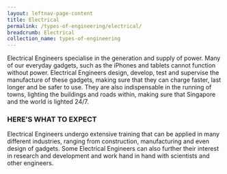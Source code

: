 ```yaml
---
layout: leftnav-page-content
title: Electrical
permalink: /types-of-engineering/electrical/
breadcrumb: Electrical
collection_name: types-of-engineering
---
```


Electrical Engineers specialise in the generation and supply of power. Many of our everyday gadgets, such as the iPhones and tablets cannot function without power. Electrical Engineers design, develop, test and supervise the manufacture of these gadgets, making sure that they can charge faster, last longer and be safer to use. They are also indispensable in the running of towns, lighting the buildings and roads within, making sure that Singapore and the world is lighted 24/7.

### HERE’S WHAT TO EXPECT

Electrical Engineers undergo extensive training that can be applied in many different industries, ranging from construction, manufacturing and even design of gadgets. Some Electrical Engineers can also further their interest in research and development and work hand in hand with scientists and other engineers.
